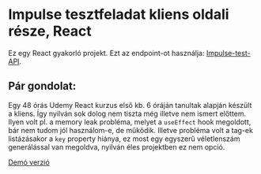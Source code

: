 # Impulse tesztfeladat kliens oldali része, React

Ez egy React gyakorló projekt. Ezt az endpoint-ot használja: [Impulse-test-API](https://impulseblog-api.herokuapp.com/api/posts).

## Pár gondolat:

Egy 48 órás Udemy React kurzus első kb. 6 óráján tanultak alapján készült a kliens. Így nyilván sok dolog nem tiszta még illetve nem ismert előttem. Ilyen volt pl. a memory leak probléma, melyet a `useEffect` hook megoldott, bár nem tudom jól használom-e, de működik. Illetve probléma volt a tag-ek listázásakor a `key` property hiánya, ez most egy egyszerű véletlenszám generálással van megoldva, nyilván éles projektben ez nem opció.

[Demó verzió](https://impulsetest-react-client.netlify.app/)
